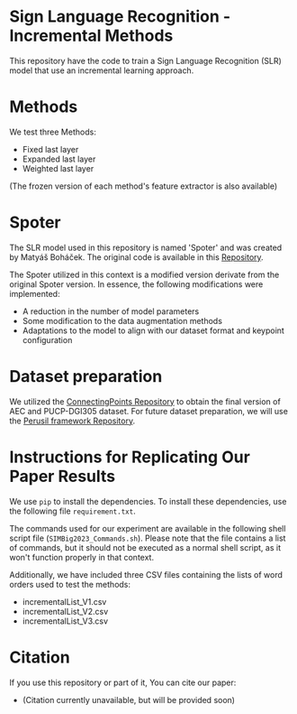 # Sign Language Recognition - Incremental Methods

This repository have the code to train a Sign Language Recognition (SLR) model that use an incremental learning approach.

# Methods
We test three Methods:

- Fixed last layer 
- Expanded last layer
- Weighted last layer

(The frozen version of each method's feature extractor is also available)

# Spoter
The SLR model used in this repository is named 'Spoter' and was created by Matyáš Boháček. The original code is available in this [Repository](https://github.com/matyasbohacek/spoter).

The Spoter utilized in this context is a modified version derivate from the original Spoter version. 
In essence, the following modifications were implemented:
- A reduction in the number of model parameters
- Some modification to the data augmentation methods
- Adaptations to the model to align with our dataset format and keypoint configuration

# Dataset preparation
We utilized the [ConnectingPoints Repository](https://github.com/JoeNatan30/ConnectingPoints) to obtain the final version of AEC and PUCP-DGI305 dataset. For future dataset preparation, we will use the [Perusil framework Repository](https://github.com/gissemari/PeruvianSignLanguage).

# Instructions for Replicating Our Paper Results

We use `pip` to install the dependencies. To install these dependencies, use the following file `requirement.txt`.

The commands used for our experiment are available in the following shell script file (`SIMBig2023_Commands.sh`). Please note that the file contains a list of commands, but it should not be executed as a normal shell script, as it won't function properly in that context.

Additionally, we have included three CSV files containing the lists of word orders used to test the methods:
- incrementalList_V1.csv
- incrementalList_V2.csv
- incrementalList_V3.csv

# Citation

If you use this repository or part of it, You can cite our paper:

* (Citation currently unavailable, but will be provided soon)